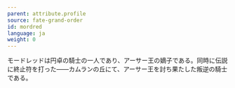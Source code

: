```yaml
---
parent: attribute.profile
source: fate-grand-order
id: mordred
language: ja
weight: 0
---
```


モードレッドは円卓の騎士の一人であり、アーサー王の嫡子である。同時に伝説に終止符を打った――カムランの丘にて、アーサー王を討ち果たした叛逆の騎士である。
